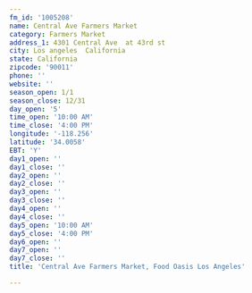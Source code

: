 ```yaml
---
fm_id: '1005208'
name: Central Ave Farmers Market
category: Farmers Market
address_1: 4301 Central Ave  at 43rd st
city: Los angeles  California
state: California
zipcode: '90011'
phone: ''
website: ''
season_open: 1/1
season_close: 12/31
day_open: '5'
time_open: '10:00 AM'
time_close: '4:00 PM'
longitude: '-118.256'
latitude: '34.0058'
EBT: 'Y'
day1_open: ''
day1_close: ''
day2_open: ''
day2_close: ''
day3_open: ''
day3_close: ''
day4_open: ''
day4_close: ''
day5_open: '10:00 AM'
day5_close: '4:00 PM'
day6_open: ''
day7_open: ''
day7_close: ''
title: 'Central Ave Farmers Market, Food Oasis Los Angeles'

---
```

